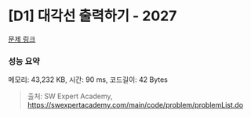 # [D1] 대각선 출력하기 - 2027 

[문제 링크](https://swexpertacademy.com/main/code/problem/problemDetail.do?contestProbId=AV5QFuZ6As0DFAUq) 

### 성능 요약

메모리: 43,232 KB, 시간: 90 ms, 코드길이: 42 Bytes



> 출처: SW Expert Academy, https://swexpertacademy.com/main/code/problem/problemList.do